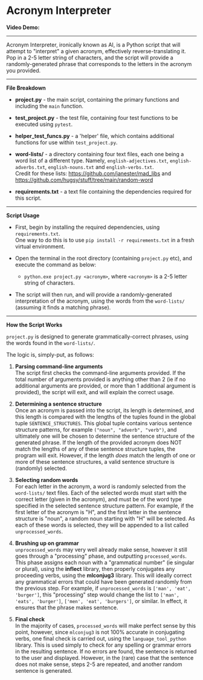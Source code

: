 # Acronym Interpreter

**Video Demo:** <URL HERE>

---

Acronym Interpreter, ironically known as AI, is a Python script that will attempt to "interpret" a given acronym, effectively reverse-translating it.
<br>Pop in a 2-5 letter string of characters, and the script will provide a randomly-generated phrase that corresponds to the letters in the acronym you provided.

---

**File Breakdown**

- **project.py** - the main script, containing the primary functions and including the `main` function.

- **test_project.py** - the test file, containing four test functions to be executed using `pytest`.

- **helper_test_funcs.py** - a 'helper' file, which contains additional functions for use within `test_project.py`.

- **word-lists/** - a directory containing four text files, each one being a word list of a different type. Namely, `english-adjectives.txt`, `english-adverbs.txt`, `english-nouns.txt` and `english-verbs.txt`.
  <br>Credit for these lists: https://github.com/janester/mad_libs and https://github.com/hugsy/stuff/tree/main/random-word

- **requirements.txt** - a text file containing the dependencies required for this script.

---

**Script Usage**

- First, begin by installing the required dependencies, using `requirements.txt`.
  <br>One way to do this is to use `pip install -r requirements.txt` in a fresh virtual environment.

- Open the terminal in the root directory (containing `project.py` etc), and execute the command as below:

  - `python.exe project.py <acronym>`, where `<acronym>` is a 2-5 letter string of characters.

- The script will then run, and will provide a randomly-generated interpretation of the acronym, using the words from the `word-lists/` (assuming it finds a matching phrase).

---

**How the Script Works**

`project.py` is designed to generate grammatically-correct phrases, using the words found in the `word-lists/`.

The logic is, simply-put, as follows:

1. **Parsing command-line arguments**<br>
   The script first checks the command-line arguments provided. If the total number of arguments provided is anything other than 2 (ie if no additional arguments are provided, or more than 1 additional argument is provided), the script will exit, and will explain the correct usage.

2. **Determining a sentence structure**<br>
   Once an acronym is passed into the script, its length is determined, and this length is compared with the lengths of the tuples found in the global tuple `SENTENCE_STRUCTURES`. This global tuple contains various sentence structure patterns, for example `("noun", "adverb", "verb")`, and ultimately one will be chosen to determine the sentence structure of the generated phrase. If the length of the provided acronym does NOT match the lengths of any of these sentence structure tuples, the program will exit. However, if the length _does_ match the length of one or more of these sentence structures, a valid sentence structure is (randomly) selected.

3. **Selecting random words**<br>
   For each letter in the acronym, a word is randomly selected from the `word-lists/` text files. Each of the selected words must start with the correct letter (given in the acronym), and must be of the word type specified in the selected sentence structure pattern. For example, if the first letter of the acronym is "H", and the first letter in the sentence structure is "noun", a random noun starting with "H" will be selected. As each of these words is selected, they will be appended to a list called `unprocessed_words`.

4. **Brushing up on grammar**<br>
   `unprocessed_words` may very well already make sense, however it still goes through a "processing" phase, and outputting `processed_words`. This phase assigns each noun with a "grammatical number" (ie singular or plural), using the **inflect** library, then properly conjugates any proceeding verbs, using the **mlconjug3** library. This will ideally correct any grammatical errors that could have been generated randomly from the previous step. For example, if `unprocessed_words` is `['man', 'eat', 'burger']`, this "processing" step would change the list to `['man', 'eats', 'burger']`, `['men', 'eat', 'burgers']`, or similar. In effect, it ensures that the phrase makes sentence.

5. **Final check**<br>
   In the majority of cases, `processed_words` will make perfect sense by this point, however, since `mlconjug3` is not 100% accurate in conjugating verbs, one final check is carried out, using the `language_tool_python` library. This is used simply to check for any spelling or grammar errors in the resulting sentence. If no errors are found, the sentence is returned to the user and displayed. However, in the (rare) case that the sentence does not make sense, steps 2-5 are repeated, and another random sentence is generated.
